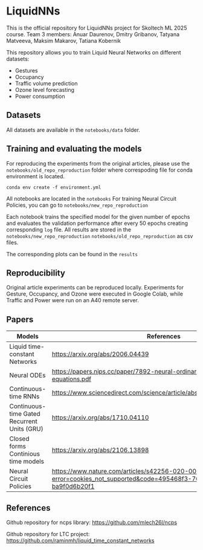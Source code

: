 # LiquidNNs
 
This is the official repository for LiquidNNs project for Skoltech ML 2025 course. Team 3 members: Anuar Daurenov, Dmitry Gribanov, Tatyana Matveeva, Maksim Makarov, Tatiana Kobernik

This repository allows you to train Liquid Neural Networks on different datasets:
- Gestures
- Occupancy
- Traffic volume prediction
- Ozone level forecasting
- Power consumption

## Datasets
All datasets are available in the ```notebooks/data``` folder. 


## Training and evaluating the models 

For reproducing the experiments from the original articles, please use the ```notebooks/old_repo_reproduction``` folder where correspoding file for conda environment is located.

```
conda env create -f environment.yml
```

All notebooks are located in the ```notebooks```
For training Neural Circuit Policies, you can go to ```notebooks/new_repo_reproduction```

Each notebook trains the specified model for the given number of epochs and evaluates the validation performance after every 50 epochs creating corresponding ```log``` file.
All results are stored in the ```notebooks/new_repo_reproduction``` ```notebooks/old_repo_reproduction``` as csv files.

The corresponding plots can be found in the ```results```

## Reproducibility

Original article experiments can be reproduced locally. Experiments for Gesture, Occupancy, and Ozone were executed in Google Colab, while Traffic and Power were run on an A40 remote server.

## Papers
| Models | References |
| ----- | ----- |
| Liquid time-constant Networks | https://arxiv.org/abs/2006.04439 |
| Neural ODEs | https://papers.nips.cc/paper/7892-neural-ordinary-differential-equations.pdf |
| Continuous-time RNNs | https://www.sciencedirect.com/science/article/abs/pii/S089360800580125X |
Continuous-time Gated Recurrent Units (GRU) | https://arxiv.org/abs/1710.04110 |
| Closed forms Continious time models | https://arxiv.org/abs/2106.13898 |
| Neural Circuit Policies | https://www.nature.com/articles/s42256-020-00237-3?error=cookies_not_supported&code=495468f3-76f3-414b-bf0f-ba9f0d6b20f1
## References

Github repository for ncps library: https://github.com/mlech26l/ncps

Github repository for LTC project: https://github.com/raminmh/liquid_time_constant_networks
